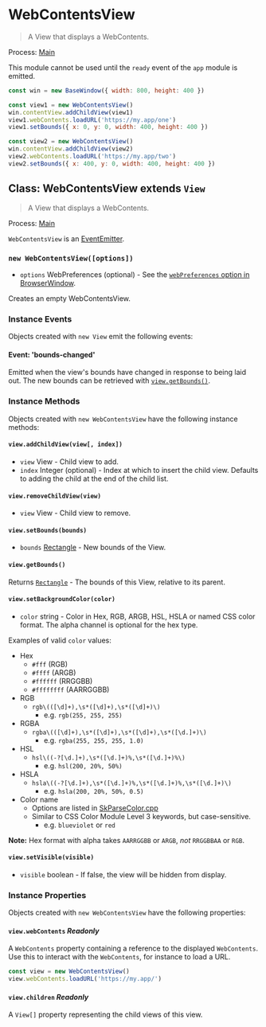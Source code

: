 # WebContentsView

> A View that displays a WebContents.

Process: [Main](../glossary.md#main-process)

This module cannot be used until the `ready` event of the `app`
module is emitted.

```javascript
const win = new BaseWindow({ width: 800, height: 400 })

const view1 = new WebContentsView()
win.contentView.addChildView(view1)
view1.webContents.loadURL('https://my.app/one')
view1.setBounds({ x: 0, y: 0, width: 400, height: 400 })

const view2 = new WebContentsView()
win.contentView.addChildView(view2)
view2.webContents.loadURL('https://my.app/two')
view2.setBounds({ x: 400, y: 0, width: 400, height: 400 })
```

## Class: WebContentsView extends `View`

> A View that displays a WebContents.

Process: [Main](../glossary.md#main-process)

`WebContentsView` is an [EventEmitter][event-emitter].

### `new WebContentsView([options])`

* `options` WebPreferences (optional) - See the [`webPreferences` option in
  BrowserWindow](./browser-window.md#new-browserwindowoptions).

Creates an empty WebContentsView.

### Instance Events

Objects created with `new View` emit the following events:

#### Event: 'bounds-changed'

Emitted when the view's bounds have changed in response to being laid out. The
new bounds can be retrieved with [`view.getBounds()`](#viewgetbounds).

### Instance Methods

Objects created with `new WebContentsView` have the following instance methods:

#### `view.addChildView(view[, index])`

* `view` View - Child view to add.
* `index` Integer (optional) - Index at which to insert the child view.
  Defaults to adding the child at the end of the child list.

#### `view.removeChildView(view)`

* `view` View - Child view to remove.

#### `view.setBounds(bounds)`

* `bounds` [Rectangle](structures/rectangle.md) - New bounds of the View.

#### `view.getBounds()`

Returns [`Rectangle`](structures/rectangle.md) - The bounds of this View, relative to its parent.

#### `view.setBackgroundColor(color)`

* `color` string - Color in Hex, RGB, ARGB, HSL, HSLA or named CSS color format. The alpha channel is
  optional for the hex type.

Examples of valid `color` values:

* Hex
  * `#fff` (RGB)
  * `#ffff` (ARGB)
  * `#ffffff` (RRGGBB)
  * `#ffffffff` (AARRGGBB)
* RGB
  * `rgb\(([\d]+),\s*([\d]+),\s*([\d]+)\)`
    * e.g. `rgb(255, 255, 255)`
* RGBA
  * `rgba\(([\d]+),\s*([\d]+),\s*([\d]+),\s*([\d.]+)\)`
    * e.g. `rgba(255, 255, 255, 1.0)`
* HSL
  * `hsl\((-?[\d.]+),\s*([\d.]+)%,\s*([\d.]+)%\)`
    * e.g. `hsl(200, 20%, 50%)`
* HSLA
  * `hsla\((-?[\d.]+),\s*([\d.]+)%,\s*([\d.]+)%,\s*([\d.]+)\)`
    * e.g. `hsla(200, 20%, 50%, 0.5)`
* Color name
  * Options are listed in [SkParseColor.cpp](https://source.chromium.org/chromium/chromium/src/+/main:third_party/skia/src/utils/SkParseColor.cpp;l=11-152;drc=eea4bf52cb0d55e2a39c828b017c80a5ee054148)
  * Similar to CSS Color Module Level 3 keywords, but case-sensitive.
    * e.g. `blueviolet` or `red`

**Note:** Hex format with alpha takes `AARRGGBB` or `ARGB`, _not_ `RRGGBBAA` or `RGB`.

#### `view.setVisible(visible)`

* `visible` boolean - If false, the view will be hidden from display.

### Instance Properties

Objects created with `new WebContentsView` have the following properties:

#### `view.webContents` _Readonly_

A `WebContents` property containing a reference to the displayed `WebContents`.
Use this to interact with the `WebContents`, for instance to load a URL.

```javascript
const view = new WebContentsView()
view.webContents.loadURL('https://my.app/')
```

#### `view.children` _Readonly_

A `View[]` property representing the child views of this view.

[event-emitter]: https://nodejs.org/api/events.html#events_class_eventemitter
